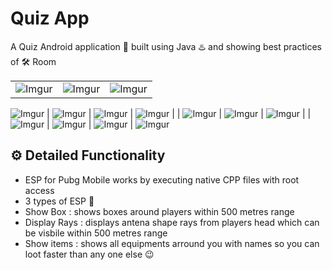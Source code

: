 # Quiz App
A Quiz Android application 📱 built using Java ♨️ and showing best practices of 🛠️ Room

||||
|:----------------------------------------:|:-----------------------------------------:|:-----------------------------------------: |
| ![Imgur](screenshots/0.png) | ![Imgur](screenshots/1.png) | ![Imgur](screenshots/2.png) |
![Imgur](screenshots/3.png)
| ![Imgur](screenshots/4.png) | ![Imgur](screenshots/5.png) | ![Imgur](screenshots/6.png) |
| ![Imgur](screenshots/4.png) | ![Imgur](screenshots/5.png) | ![Imgur](screenshots/6.png) |
| ![Imgur](screenshots/7.png) | ![Imgur](screenshots/8.png) | ![Imgur](screenshots/9.png) |
![Imgur](screenshots/10.png)

## ⚙️ Detailed Functionality
* ESP for Pubg Mobile works by executing native CPP files with root access 
* 3 types of ESP 🎉
* Show Box : shows boxes around players within 500 metres range
* Display Rays : displays antena shape rays from players head which can be visbile within 500 metres range 
* Show items : shows all equipments arround you with names so you can loot faster than any one else 😉 
